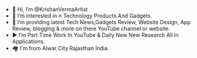 - 👋 Hi, I’m @KrishanVermaArtist
- 👀 I’m interested in n Technology Products And Gadgets.
- 🌱 I’m providing latest Tech News,Gadgets Review, Website Design, App Review, blogging & more on there YouTube channel or website.
- ▶️ I’m Part Time Work In YouTube & Daily New New Research All in Applications.
- 🏘️ I'm from Alwar City Rajasthan India.

<!---
KrishanVermaArtist/KrishanVermaArtist is a ✨ special ✨ repository because its `README.md` (this file) appears on your GitHub profile.
You can click the Preview link to take a look at your changes.
--->
